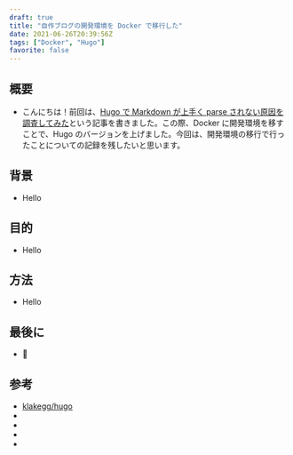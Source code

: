 ```yaml
---
draft: true
title: "自作ブログの開発環境を Docker で移行した"
date: 2021-06-26T20:39:56Z
tags: ["Docker", "Hugo"]
favorite: false
---
```


## 概要

- こんにちは！前回は、[Hugo で Markdown が上手く parse されない原因を調査してみた](https://hakiwata.jp/post/20210624/)という記事を書きました。この際、Docker に開発環境を移すことで、Hugo のバージョンを上げました。今回は、開発環境の移行で行ったことについての記録を残したいと思います。

## 背景

- Hello

## 目的

- Hello

## 方法

- Hello

## 最後に

- 🤞

## 参考

- [klakegg/hugo](https://hub.docker.com/r/klakegg/hugo/)
- []()
- []()
- []()
- []()
